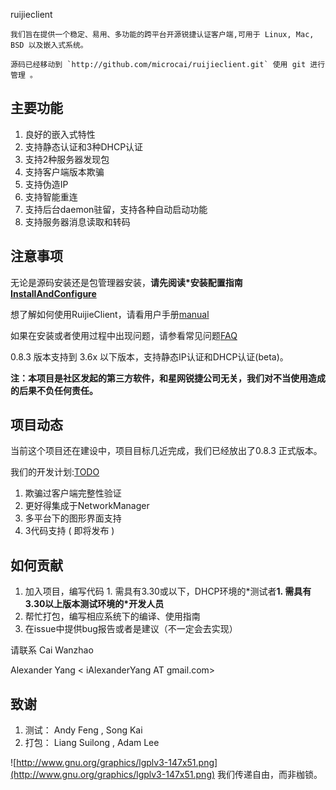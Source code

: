 ruijieclient

```
我们旨在提供一个稳定、易用、多功能的跨平台开源锐捷认证客户端,可用于 Linux, Mac, BSD 以及嵌入式系统。
```


```
源码已经移动到 `http://github.com/microcai/ruijieclient.git` 使用 git 进行管理 。
```

## 主要功能 ##
  1. 良好的嵌入式特性
  1. 支持静态认证和3种DHCP认证
  1. 支持2种服务器发现包
  1. 支持客户端版本欺骗
  1. 支持伪造IP
  1. 支持智能重连
  1. 支持后台daemon驻留，支持各种自动启动功能
  1. 支持服务器消息读取和转码

## 注意事项 ##
无论是源码安装还是包管理器安装，**请先阅读\*安装配置指南[InstallAndConfigure](InstallAndConfigure.md)**

想了解如何使用RuijieClient，请看用户手册[manual](manual.md)

如果在安装或者使用过程中出现问题，请参看常见问题[FAQ](FAQ.md)

0.8.3 版本支持到 3.6x 以下版本，支持静态IP认证和DHCP认证(beta)。

**注：本项目是社区发起的第三方软件，和星网锐捷公司无关，我们对不当使用造成的后果不负任何责任。**

## 项目动态 ##
当前这个项目还在建设中，项目目标几近完成，我们已经放出了0.8.3 正式版本。

我们的开发计划:[TODO](TODO.md)
  1. 欺骗过客户端完整性验证
  1. 更好得集成于NetworkManager
  1. 多平台下的图形界面支持
  1. 3代码支持 ( 即将发布 )

## 如何贡献 ##
  1. 加入项目，编写代码
    1. 需具有3.30或以下，DHCP环境的\*测试者**1. 需具有3.30以上版本测试环境的\*开发人员**
  1. 帮忙打包，编写相应系统下的编译、使用指南
  1. 在issue中提供bug报告或者是建议（不一定会去实现）

请联系
Cai Wanzhao <microcai  AT fedoraproject PERIOD org>

Alexander Yang  < iAlexanderYang AT gmail.com>

## 致谢 ##
  1. 测试： Andy Feng <shengfeng2008 AT gmail PERIOD com>, Song Kai <songkam AT gmail PERIOD com>
  1. 打包： Liang Suilong <liangsuilong AT gmail PERIOD com>, Adam Lee <adam8157 AT gmail PERIOD com>

![http://www.gnu.org/graphics/lgplv3-147x51.png](http://www.gnu.org/graphics/lgplv3-147x51.png) 我们传递自由，而非枷锁。
